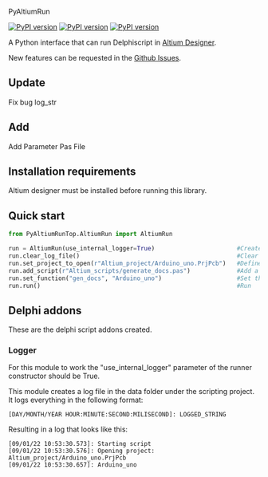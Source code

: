 PyAltiumRun

[![PyPI version](https://badgen.net/pypi/v/PyAltiumRunTop)](https://pypi.org/project/PyAltiumRunTop/)  [![PyPI version](https://badgen.net/pypi/license/PyAltiumRunTop)](https://github.com/krakdustten/PyAltiumRun/blob/master/LICENSE) [![PyPI version](https://badgen.net/pypi/python/PyAltiumRunTop)](https://pypi.org/project/PyAltiumRunTop/)

A Python interface that can run Delphiscript  in [Altium Designer](https://www.altium.com/).

New features can be requested in the [Github Issues](https://github.com/krakdustten/PyAltiumRun/issues).

## Update 
Fix bug log_str
## Add 
Add Parameter Pas File

## Installation requirements

Altium designer must be installed before running this library.

## Quick start

~~~python
from PyAltiumRunTop.AltiumRun import AltiumRun

run = AltiumRun(use_internal_logger=True)                       #Create runner object
run.clear_log_file()                                            #Clear the logs of the previous run
run.set_project_to_open(r"Altium_project/Arduino_uno.PrjPcb")   #Define an Altium project to open
run.add_script(r"Altium_scripts/generate_docs.pas")             #Add a script to the runner
run.set_function("gen_docs", "Arduino_uno")                     #Set the function to run
run.run()                                                       #Run
~~~

## Delphi addons

These are the delphi script addons created.

### Logger

For this module to work the "use_internal_logger" parameter of the runner constructor should be True.

This module creates a log file in the data folder under the scripting project.
It logs everything in the following format:

~~~
[DAY/MONTH/YEAR HOUR:MINUTE:SECOND:MILISECOND]: LOGGED_STRING
~~~

Resulting in a log that looks like this:

~~~
[09/01/22 10:53:30.573]: Starting script
[09/01/22 10:53:30.576]: Opening project: Altium_project/Arduino_uno.PrjPcb
[09/01/22 10:53:30.657]: Arduino_uno
~~~

